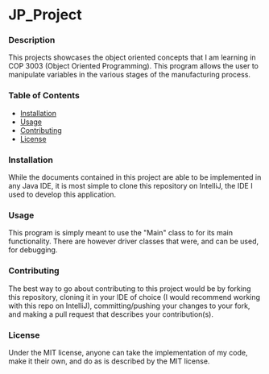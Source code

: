 # JP_Project

### Description
This projects showcases the object oriented concepts that I am learning in COP 3003 (Object Oriented Programming).
This program allows the user to manipulate variables in the various stages of the manufacturing process.

### Table of Contents
- [Installation](#installation)
- [Usage](#usage)
- [Contributing](#contributing)
- [License](#license)

### Installation 
While the documents contained in this project are able to be implemented in any Java IDE, it is most simple to clone this repository on IntelliJ, the IDE I used to develop this application.

### Usage
This program is simply meant to use the "Main" class to for its main functionality. There are however driver classes that were, and can be used, for debugging.

### Contributing 
The best way to go about contributing to this project would be by forking this repository, cloning it in your IDE of choice (I would recommend working with this repo on IntelliJ), committing/pushing your changes to your fork, and making a pull request that describes your contribution(s).

### License
Under the MIT license, anyone can take the implementation of my code, make it their own, and do as is described by the MIT license.
